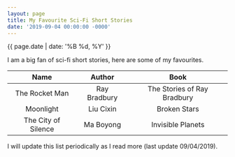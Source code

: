 ```yaml
---
layout: page
title: My Favourite Sci-Fi Short Stories
date: '2019-09-04 00:00:00 -0000'
---
```


{{ page.date | date: '%B %d, %Y' }}

I am a big fan of sci-fi short stories, here are some of my favourites.

|         Name        |    Author    |             Book            |
|:-------------------:|:------------:|:---------------------------:|
|    The Rocket Man   | Ray Bradbury | The Stories of Ray Bradbury |
|      Moonlight      |   Liu Cixin  |         Broken Stars        |
| The City of Silence |   Ma Boyong  |      Invisible Planets      |

I will update this list periodically as I read more (last update 09/04/2019).
